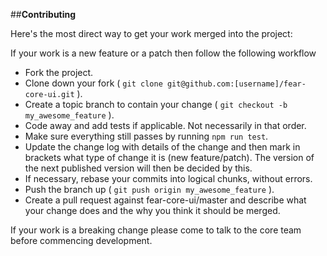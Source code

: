 
##**Contributing**

Here's the most direct way to get your work merged into the project:

If your work is a new feature or a patch then follow the following workflow

* Fork the project.
* Clone down your fork ( `git clone git@github.com:[username]/fear-core-ui.git` ).
* Create a topic branch to contain your change ( `git checkout -b my_awesome_feature` ).
* Code away and add tests if applicable. Not necessarily in that order.
* Make sure everything still passes by running `npm run test`.
* Update the change log with details of the change and then mark in brackets what type of change it is (new feature/patch). The version of the next published version will then be decided by this.
* If necessary, rebase your commits into logical chunks, without errors.
* Push the branch up ( `git push origin my_awesome_feature` ).
* Create a pull request against fear-core-ui/master and describe what your change
  does and the why you think it should be merged.

If your work is a breaking change please come to talk to the core team before commencing development.
